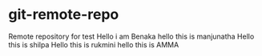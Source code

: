 # git-remote-repo
Remote repository for test
Hello i am Benaka
hello this is manjunatha
Hello this is shilpa
Hello this is rukmini
hello this is AMMA
